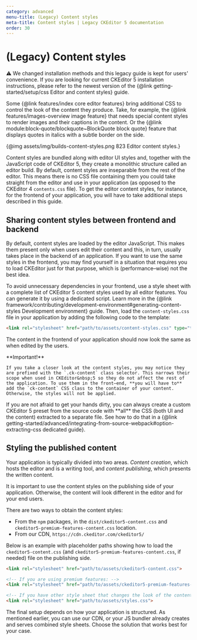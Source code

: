 ```yaml
---
category: advanced
menu-title: (Legacy) Content styles
meta-title: Content styles | Legacy CKEditor 5 documentation
order: 30
---
```


# (Legacy) Content styles

<info-box warning>
	⚠️  We changed installation methods and this legacy guide is kept for users' convenience. If you are looking for current CKEditor 5 installation instructions, please refer to the newest version of the {@link getting-started/setup/css Editor and content styles} guide.
</info-box>

Some {@link features/index core editor features} bring additional CSS to control the look of the content they produce. Take, for example, the {@link features/images-overview image feature} that needs special content styles to render images and their captions in the content. Or the {@link module:block-quote/blockquote~BlockQuote block quote} feature that displays quotes in italics with a subtle border on the side.

{@img assets/img/builds-content-styles.png 823 Editor content styles.}

Content styles are bundled along with editor UI styles and, together with the JavaScript code of CKEditor&nbsp;5, they create a monolithic structure called an editor build. By default, content styles are inseparable from the rest of the editor. This means there is no CSS file containing them you could take straight from the editor and use in your application (as opposed to the CKEditor 4 `contents.css` file). To get the editor content styles, for instance, for the frontend of your application, you will have to take additional steps described in this guide.

## Sharing content styles between frontend and backend

By default, content styles are loaded by the editor JavaScript. This makes them present only when users edit their content and this, in turn, usually takes place in the backend of an application. If you want to use the same styles in the frontend, you may find yourself in a situation that requires you to load CKEditor just for that purpose, which is (performance–wise) not the best idea.

To avoid unnecessary dependencies in your frontend, use a style sheet with a complete list of CKEditor&nbsp;5 content styles used by all editor features. You can generate it by using a dedicated script. Learn more in the {@link framework/contributing/development-environment#generating-content-styles Development environment} guide. Then, load the `content-styles.css` file in your application by adding the following code to the template:

```html
<link rel="stylesheet" href="path/to/assets/content-styles.css" type="text/css">
```

The content in the frontend of your application should now look the same as when edited by the users.

<info-box warning>
	**Important!**

	If you take a closer look at the content styles, you may notice they are prefixed with the `.ck-content` class selector. This narrows their scope when used in CKEditor&nbsp;5 so they do not affect the rest of the application. To use them in the front–end, **you will have to** add the `ck-content` CSS class to the container of your content. Otherwise, the styles will not be applied.
</info-box>

<info-box>
	If you are not afraid to get your hands dirty, you can always create a custom CKEditor&nbsp;5 preset from the source code with **all** the CSS (both UI and the content) extracted to a separate file. See how to do that in a {@link getting-started/advanced/integrating-from-source-webpack#option-extracting-css dedicated guide}.
</info-box>

## Styling the published content

Your application is typically divided into two areas. *Content creation*, which hosts the editor and is a writing tool, and *content publishing*, which presents the written content.

It is important to use the content styles on the publishing side of your application. Otherwise, the content will look different in the editor and for your end users.

There are two ways to obtain the content styles:

* From the `npm` packages, in the `dist/ckeditor5-content.css` and `ckeditor5-premium-features-content.css` location.
* From our CDN, `https://cdn.ckeditor.com/ckeditor5/`

Below is an example with placeholder paths showing how to load the `ckeditor5-content.css` (and `ckeditor5-premium-features-content.css`, if needed) file on the publishing side.

```html
<link rel="stylesheet" href="path/to/assets/ckeditor5-content.css">

<!-- If you are using premium features: -->
<link rel="stylesheet" href="path/to/assets/ckeditor5-premium-features-content.css">

<!-- If you have other style sheet that changes the look of the content: -->
<link rel="stylesheet" href="path/to/assets/styles.css">
```

The final setup depends on how your application is structured. As mentioned earlier, you can use our CDN, or your JS bundler already creates and serves combined style sheets. Choose the solution that works best for your case.
